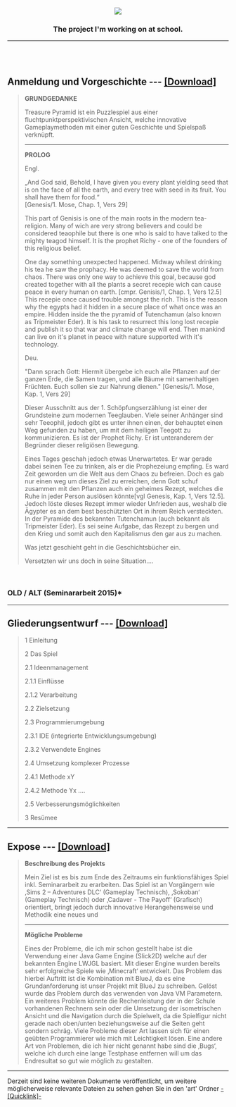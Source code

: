 <H1 align="center"><img src="http://dirich.bplaced.net/Seminararbeit/art/Title_big.png"/></H1>

<H3 align="center">The project I'm working on at school.</H3>

---
</br></br>
Anmeldung und Vorgeschichte --- [\[Download\]](https://github.com/Mariomarco/Treasure-Pyramide-Seminararbeit/blob/master/art/Anmeldugn%20Seminararbeit.docx?raw=true)
------------------------------------------------------------------------

> **GRUNDGEDANKE**
> 
>  Treasure Pyramid ist ein Puzzlespiel aus einer
> fluchtpunktperspektivischen Ansicht, 
> welche innovative Gameplaymethoden mit einer
> guten Geschichte und Spielspaß verknüpft. 
> ***
> **PROLOG**
> 
>
> Engl.
>
> „And God said, Behold, I have given you every plant yielding seed
> that is on the face of all the earth, and every tree with seed in its fruit.
> You shall have them for food.“  
> [Genesis/1. Mose, Chap. 1, Vers 29]
> 
> This part of Genisis is one of the main roots in the modern tea-religion.
> Many of wich are very strong believers and could be considered teaophile
> but there is one who is said to have talked to the mighty teagod himself.
> It is the prophet Richy - one of the founders of this religious belief.
> 
> One day something unexpected happened. Midway whilest drinking his tea
> he saw the prophacy. He was deemed to save the world from chaos.
> There was only one way to achieve this goal, because god created together
> with all the plants a secret recepie wich can cause peace in every human on earth.
> [cmpr. Genisis/1, Chap. 1, Vers 12.5] This recepie once caused trouble amongst the rich.
> This is the reason why the egypts had it hidden in a secure place of what once was an empire.
> Hidden inside the the pyramid of Tutenchamun (also known as Tripmeister Eder).
> It is his task to resurrect this long lost recepie and publish it so that war and climate change will end.
> Then mankind can live on it's planet in peace with nature supported with it's technology.
> 
>
> Deu.
>
> "Dann sprach Gott: Hiermit übergebe ich euch alle Pflanzen
> auf der ganzen Erde, die Samen tragen, und alle Bäume 
> mit samenhaltigen Früchten. Euch sollen sie zur Nahrung dienen."
> [Genesis/1. Mose, Kap. 1, Vers 29]
> 
> Dieser Ausschnitt aus der 1. Schöpfungserzählung ist einer der
> Grundsteine zum modernen Teeglauben. Viele seiner Anhänger sind sehr
> Teeophil, jedoch gibt es unter ihnen einen, der behauptet einen Weg
> gefunden zu haben, um mit dem heiligen Teegott zu kommunizieren. Es
> ist der Prophet Richy. Er ist unteranderem der Begründer dieser
> religiösen Bewegung.
> 
> Eines Tages geschah jedoch etwas Unerwartetes. Er war gerade dabei
> seinen Tee zu trinken, als er die Prophezeiung empfing. Es ward Zeit
> geworden um die Welt aus dem Chaos zu befreien. Doch es gab nur einen
> weg um dieses Ziel zu erreichen, denn Gott schuf zusammen mit den
> Pflanzen auch ein geheimes Rezept, welches die Ruhe in jeder Person
> auslösen könnte[vgl Genesis, Kap. 1, Vers 12.5]. Jedoch löste dieses
> Rezept immer wieder Unfrieden aus, weshalb die Ägypter es an dem best
> beschützten Ort in ihrem Reich versteckten. In der Pyramide des
> bekannten Tutenchamun (auch bekannt als Tripmeister Eder). Es sei
> seine Aufgabe, das Rezept zu bergen und den Krieg und somit auch den
> Kapitalismus den gar aus zu machen.
> 
> Was jetzt geschieht geht in die Geschichtsbücher ein.
> 
> Versetzten wir uns doch in seine Situation….

</br>
<H3>OLD / ALT (Seminararbeit 2015)*


***
Gliederungsentwurf --- [\[Download\]](https://github.com/Mariomarco/Treasure-Pyramide-Seminararbeit/blob/master/art/Gliederungsentwurf.docx?raw=true)
------------------------------------------------------------------------

>  1   Einleitung     
>
>  2 Das Spiel
>  
>  2.1	Ideenmanagement
>  
>  2.1.1	Einflüsse
> 
>  2.1.2	Verarbeitung 
> 
>  2.2	Zielsetzung
> 
>  2.3	Programmierumgebung
> 
>  2.3.1	IDE (integrierte Entwicklungsumgebung)
> 
>  2.3.2	Verwendete Engines
> 
>  2.4	Umsetzung komplexer Prozesse
> 
>  2.4.1	Methode xY
> 
>  2.4.2	Methode Yx ….
> 
>  2.5	Verbesserungsmöglichkeiten
> 
>   3	Resümee

***
Expose --- [\[Download\]](https://github.com/Mariomarco/Treasure-Pyramide-Seminararbeit/blob/master/art/Expos%C3%A9.docx?raw=true)
------------------------------------------------------------------------

> **Beschreibung des Projekts**
> 
> Mein Ziel ist es bis zum Ende des Zeitraums ein funktionsfähiges Spiel
> inkl. Seminararbeit zu erarbeiten. Das Spiel ist an Vorgängern wie
> ‚Sims 2 – Adventures DLC‘ (Gameplay Technisch), ‚Sokoban‘ (Gameplay
> Technisch) oder ‚Cadaver - The Payoff‘  (Grafisch) orientiert, bringt
> jedoch durch innovative Herangehensweise und Methodik eine neues und
> ***
>**Mögliche Probleme**
> 
> Eines der Probleme, die ich mir schon gestellt habe ist die Verwendung
> einer Java Game Engine (Slick2D) welche auf der bekannten Engine LWJGL
> basiert. Mit dieser Engine wurden bereits sehr erfolgreiche Spiele wie
> ‚Minecraft‘ entwickelt. Das Problem das hierbei Auftritt ist die
> Kombination mit BlueJ, da es eine Grundanforderung ist unser Projekt
> mit BlueJ zu schreiben. Gelöst wurde das Problem durch das verwenden
> von Java VM Parametern.   Ein weiteres Problem könnte die
> Rechenleistung der in der Schule vorhandenen Rechnern sein oder die
> Umsetzung der isometrischen Ansicht und die Navigation durch die
> Spielwelt, da die Spielfigur nicht gerade nach oben/unten
> beziehungsweise auf die Seiten geht sondern schräg. Viele Probleme
> dieser Art lassen sich für einen geübten Programmierer wie mich mit
> Leichtigkeit lösen.  Eine andere Art von Problemen, die ich hier nicht
> genannt habe sind die ‚Bugs‘, welche ich durch eine lange Testphase
> entfernen will um das Endresultat so gut wie möglich zu gestalten.

***

Derzeit sind keine weiteren Dokumente veröffentlicht, um weitere möglicherweise relevante Dateien zu sehen gehen Sie in den 'art' Ordner
[-\[Quicklink\]-](https://github.com/Mariomarco/Treasure-Pyramide-Seminararbeit/tree/master/art)

